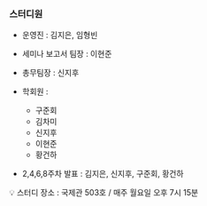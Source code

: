 ### 스터디원

- 운영진 :  김지은, 임형빈
- 세미나 보고서 팀장 : 이현준
- 총무팀장 : 신지후
- 학회원 :
    - 구준회
    - 김차미
    - 신지후
    - 이현준
    - 황건하

- 2,4,6,8주차 발표 : 김지은, 신지후, 구준회, 황건하

<aside>
💡 스터디 장소 : 국제관 503호 / 매주 월요일 오후 7시 15분
